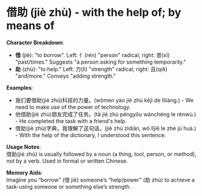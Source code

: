# **借助 (jiè zhù) - with the help of; by means of**

**Character Breakdown**:  
- **借** (jiè): "to borrow". Left: 亻(rén) "person" radical; right: 昔(xī) "past/times." Suggests "a person asking for something temporarily."  
- **助** (zhù): "to help." Left: 力(lì) "strength" radical; right: 且(qiě) "and/more." Conveys "adding strength."

**Examples**:  
- 我们要借助(jiè zhù)科技的力量。(wǒmen yào jiè zhù kējì de lìliàng.) - We need to make use of the power of technology.  
- 他借助(jiè zhù)朋友完成了任务。(tā jiè zhù péngyǒu wánchéng le rènwù.) - He completed the task with a friend's help.  
- 借助(jiè zhù)字典，我理解了这句话。(jiè zhù zìdiǎn, wǒ lǐjiě le zhè jù huà.) - With the help of the dictionary, I understood this sentence.

**Usage Notes**:  
借助(jiè zhù) is usually followed by a noun (a thing, tool, person, or method), not by a verb. Used in formal or written Chinese.

**Memory Aids**:  
Imagine you “borrow” (借 jiè) someone’s “help/power” (助 zhù) to achieve a task-using someone or something else’s strength.